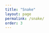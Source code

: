 ```yaml
---
title: "Snake"
layout: page
permalink: /snake/
order: 3
---
```


<canvas id="game" width="600" height="600"/>
<script src="{{ site.baseurl }}/assets/js/snake.js"></script>
<style>
    body{
        margin: 0px
        padding: 0px
        display: flex;
        flex-direction: column; /* Arrange items on top */
        justify-content: center;
        align-items: center;
    }
    canvas{
    box-shadow: black 20px 10px 50px; /*elevate our canvas and add shadow*/
}
</style>